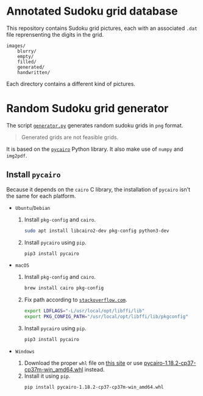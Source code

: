 # Annotated Sudoku grid database

This repository contains Sudoku grid pictures, each with an associated `.dat` file reprensenting the digits in the grid.

```
images/
    blurry/
    empty/
    filled/
    generated/
    handwritten/
```

Each directory contains a different kind of pictures.

# Random Sudoku grid generator

The script [`generator.py`](generator.py) generates random sudoku grids in `png` format.

> Generated grids are not feasible grids.

It is based on the [`pycairo`](https://github.com/pygobject/pycairo) Python library. It also make use of `numpy` and `img2pdf`.

## Install `pycairo`

Because it depends on the `cairo` C library, the installation of `pycairo` isn't the same for each platform.

* `Ubuntu`/`Debian`
    1. Install `pkg-config` and `cairo`.
        ```bash
        sudo apt install libcairo2-dev pkg-config python3-dev
        ```
    2. Install `pycairo` using `pip`.
        ```bash
        pip3 install pycairo
        ```

* `macOS`
    1. Install `pkg-config` and `cairo`.
        ```bash
        brew install cairo pkg-config
        ```
    2. Fix path according to [`stackoverflow.com`](https://stackoverflow.com/questions/55973489/trouble-installing-pycairo-through-pip3).
        ```bash
        export LDFLAGS="-L/usr/local/opt/libffi/lib"
        export PKG_CONFIG_PATH="/usr/local/opt/libffi/lib/pkgconfig"
        ```
    3. Install `pycairo` using `pip`.
        ```bash
        pip3 install pycairo
        ```

* `Windows`
    1. Download the proper `whl` file on [this site](https://www.lfd.uci.edu/~gohlke/pythonlibs/#pycairo) or use [pycairo-1.18.2-cp37-cp37m-win_amd64.whl](resources/whl/pycairo-1.18.2-cp37-cp37m-win_amd64.whl) instead.
    2. Install it using `pip`.
        ```bash
        pip install pycairo-1.18.2-cp37-cp37m-win_amd64.whl
        ```

